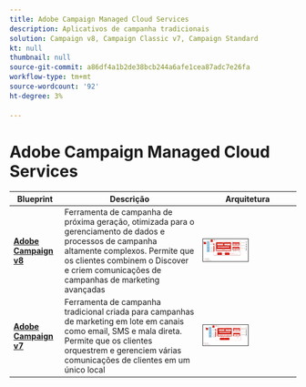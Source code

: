 ```yaml
---
title: Adobe Campaign Managed Cloud Services
description: Aplicativos de campanha tradicionais
solution: Campaign v8, Campaign Classic v7, Campaign Standard
kt: null
thumbnail: null
source-git-commit: a86df4a1b2de38bcb244a6afe1cea87adc7e26fa
workflow-type: tm+mt
source-wordcount: '92'
ht-degree: 3%

---
```


# Adobe Campaign Managed Cloud Services


| Blueprint | Descrição | Arquitetura |
|---|---|---|
| **[Adobe Campaign v8](campaign-v8.md)** | Ferramenta de campanha de próxima geração, otimizada para o gerenciamento de dados e processos de campanha altamente complexos. Permite que os clientes combinem o Discover e criem comunicações de campanhas de marketing avançadas | <img src="assets/campaign-v8-architecture.svg" alt="Arquitetura de referência para o Campaign v8 Blueprint" style="width:50%; border:1px solid #4a4a4a" /> |
| **[Adobe Campaign v7](campaign-v7.md)** | Ferramenta de campanha tradicional criada para campanhas de marketing em lote em canais como email, SMS e mala direta. Permite que os clientes orquestrem e gerenciem várias comunicações de clientes em um único local | <img src="assets/campaign-v7-architecture.svg" alt="Arquitetura de referência para o Campaign v7 Blueprint" style="width:50%; border:1px solid #4a4a4a" /> |
